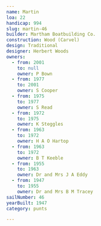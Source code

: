 ```yaml
---
name: Martin
loa: 22
handicap: 994
slug: martin-46
builder: Martham Boatbuilding Co.
construction: Wood (Carvel)
design: Traditional
designer: Herbert Woods
owners:
  - from: 2001
    to: null
    owner: P Bown
  - from: 1977
    to: 2001
    owner: S Cooper
  - from: 1975
    to: 1977
    owner: S Read
  - from: 1972
    to: 1975
    owner: K Steggles
  - from: 1963
    to: 1972
    owner: H A O Hartop
  - from: 1963
    to: 1972
    owner: B T Keeble
  - from: 1955
    to: 1963
    owner: Dr and Mrs J A Eddy
  - from: 1947
    to: 1955
    owner: Dr and Mrs B M Tracey
sailNumber: 46
yearBuilt: 1947
category: punts

---
```

